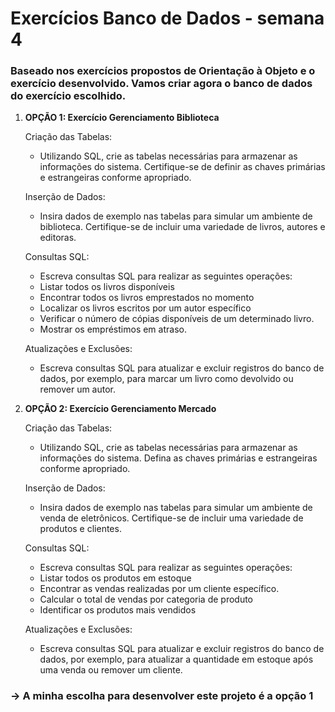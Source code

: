 # Exercícios Banco de Dados - semana 4

### Baseado nos exercícios propostos de Orientação à Objeto e o exercício desenvolvido. Vamos criar agora o banco de dados do exercício escolhido.

1. **OPÇÃO 1: Exercício Gerenciamento Biblioteca**

    Criação das Tabelas:
    - Utilizando SQL, crie as tabelas necessárias para armazenar as informações do sistema. Certifique-se de definir as chaves primárias e estrangeiras conforme apropriado.

    Inserção de Dados:
    - Insira dados de exemplo nas tabelas para simular um ambiente de biblioteca. Certifique-se de incluir uma variedade de livros, autores e editoras.

    Consultas SQL:
    - Escreva consultas SQL para realizar as seguintes operações:
    - Listar todos os livros disponíveis
    - Encontrar todos os livros emprestados no momento
    - Localizar os livros escritos por um autor específico
    - Verificar o número de cópias disponíveis de um determinado livro.
    - Mostrar os empréstimos em atraso.

    Atualizações e Exclusões:
    - Escreva consultas SQL para atualizar e excluir registros do banco de dados, por exemplo, para marcar um livro como devolvido ou remover um autor.

2. **OPÇÃO 2: Exercício Gerenciamento Mercado**

    Criação das Tabelas:
    - Utilizando SQL, crie as tabelas necessárias para armazenar as informações do sistema. Defina as chaves primárias e estrangeiras conforme apropriado.

    Inserção de Dados:
    - Insira dados de exemplo nas tabelas para simular um ambiente de venda de eletrônicos. Certifique-se de incluir uma variedade de produtos e clientes.

    Consultas SQL:
    - Escreva consultas SQL para realizar as seguintes operações:
    - Listar todos os produtos em estoque
    - Encontrar as vendas realizadas por um cliente específico.
    - Calcular o total de vendas por categoria de produto
    - Identificar os produtos mais vendidos

    Atualizações e Exclusões:
    - Escreva consultas SQL para atualizar e excluir registros do banco de dados, por exemplo, para atualizar a quantidade em estoque após uma venda ou remover um cliente.


### -> A minha escolha para desenvolver este projeto é a opção 1
